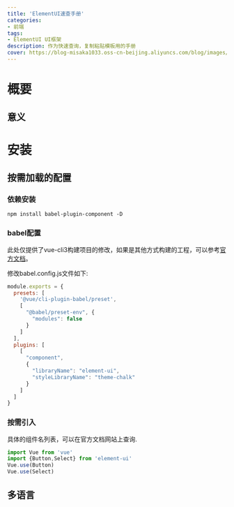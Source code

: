 ```yaml
---
title: 'ElementUI速查手册'
categories:
- 前端
tags: 
- ElementUI UI框架
description: 作为快速查询，复制粘贴模板用的手册
cover: https://blog-misaka1033.oss-cn-beijing.aliyuncs.com/blog/images/51842023_p0.jpg
---
```

# 概要
##  意义

# 安装
## 按需加载的配置
### 依赖安装
```
npm install babel-plugin-component -D
```
### babel配置
此处仅提供了vue-cli3构建项目的修改，如果是其他方式构建的工程，可以参考[官方文档](https://element.eleme.cn/#/zh-CN/component/quickstart)。

修改babel.config.js文件如下:
``` javascript
module.exports = {
  presets: [
    '@vue/cli-plugin-babel/preset',
    [
      "@babel/preset-env", {
        "modules": false
      }
    ]
  ],
  plugins: [
    [
      "component",
      {
        "libraryName": "element-ui",
        "styleLibraryName": "theme-chalk"
      }
    ]
  ]
}
```
### 按需引入
具体的组件名列表，可以在官方文档网站上查询.
``` javascript
import Vue from 'vue'
import {Button,Select} from 'element-ui'
Vue.use(Button)
Vue.use(Select)
```
## 多语言